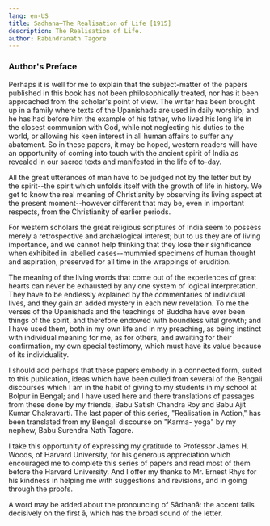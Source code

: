 ```yaml
---
lang: en-US
title: Sadhana—The Realisation of Life [1915]
description: The Realisation of Life.
author: Rabindranath Tagore
---
```


### Author's Preface

Perhaps it is well for me to explain that the subject-matter of the papers published in this book has not been philosophically treated, nor has it been approached from the scholar's point of view. The writer has been brought up in a family where texts of the Upanishads are used in daily worship; and he has had before him the example of his father, who lived his long life in the closest communion with God, while not neglecting his duties to the world, or allowing his keen interest in all human affairs to suffer any abatement. So in these papers, it may be hoped, western readers will have an opportunity of coming into touch with the ancient spirit of India as revealed in our sacred texts and manifested in the life of to-day.

All the great utterances of man have to be judged not by the letter but by the spirit--the spirit which unfolds itself with the growth of life in history. We get to know the real meaning of Christianity by observing its living aspect at the present moment--however different that may be, even in important respects, from the Christianity of earlier periods.

For western scholars the great religious scriptures of India seem to possess merely a retrospective and archælogical interest; but to us they are of living importance, and we cannot help thinking that they lose their significance when exhibited in labelled cases--mummied specimens of human thought and aspiration, preserved for all time in the wrappings of erudition.

The meaning of the living words that come out of the experiences of great hearts can never be exhausted by any one system of logical interpretation. They have to be endlessly explained by the commentaries of individual lives, and they gain an added mystery in each new revelation. To me the verses of the Upanishads and the teachings of Buddha have ever been things of the spirit, and therefore endowed with boundless vital growth; and I have used them, both in my own life and in my preaching, as being instinct with individual meaning for me, as for others, and awaiting for their confirmation, my own special testimony, which must have its value because of its individuality.

I should add perhaps that these papers embody in a connected form, suited to this publication, ideas which have been culled from several of the Bengali discourses which I am in the habit of giving to my students in my school at Bolpur in Bengal; and I have used here and there translations of passages from these done by my friends, Babu Satish Chandra Roy and Babu Ajit Kumar Chakravarti. The last paper of this series, "Realisation in Action," has been translated from my Bengali discourse on "Karma- yoga" by my nephew, Babu Surendra Nath Tagore.

I take this opportunity of expressing my gratitude to Professor James H. Woods, of Harvard University, for his generous appreciation which encouraged me to complete this series of papers and read most of them before the Harvard University. And I offer my thanks to Mr. Ernest Rhys for his kindness in helping me with suggestions and revisions, and in going through the proofs.

A word may be added about the pronouncing of Sādhanā: the accent falls decisively on the first ā, which has the broad sound of the letter. 